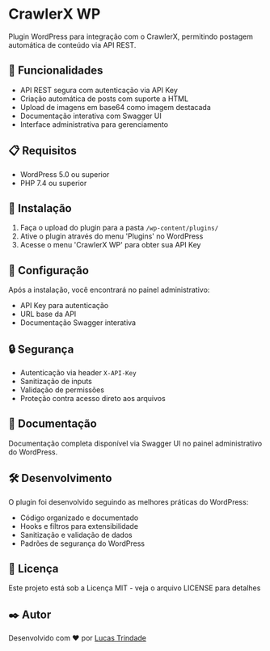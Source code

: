 # CrawlerX WP

Plugin WordPress para integração com o CrawlerX, permitindo postagem automática de conteúdo via API REST.

## 🚀 Funcionalidades

- API REST segura com autenticação via API Key
- Criação automática de posts com suporte a HTML
- Upload de imagens em base64 como imagem destacada
- Documentação interativa com Swagger UI
- Interface administrativa para gerenciamento

## 📋 Requisitos

- WordPress 5.0 ou superior
- PHP 7.4 ou superior

## 🔧 Instalação

1. Faça o upload do plugin para a pasta `/wp-content/plugins/`
2. Ative o plugin através do menu 'Plugins' no WordPress
3. Acesse o menu 'CrawlerX WP' para obter sua API Key

## 🔑 Configuração

Após a instalação, você encontrará no painel administrativo:

- API Key para autenticação
- URL base da API
- Documentação Swagger interativa

## 🔒 Segurança

- Autenticação via header `X-API-Key`
- Sanitização de inputs
- Validação de permissões
- Proteção contra acesso direto aos arquivos

## 📄 Documentação

Documentação completa disponível via Swagger UI no painel administrativo do WordPress.

## 🛠️ Desenvolvimento

O plugin foi desenvolvido seguindo as melhores práticas do WordPress:
- Código organizado e documentado
- Hooks e filtros para extensibilidade
- Sanitização e validação de dados
- Padrões de segurança do WordPress

## 📄 Licença

Este projeto está sob a Licença MIT - veja o arquivo LICENSE para detalhes

## ✒️ Autor

Desenvolvido com ❤️ por [Lucas Trindade](https://github.com/trindadebra)
